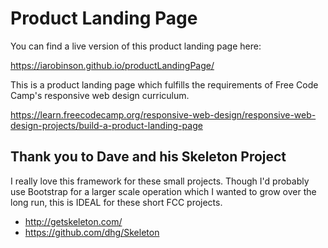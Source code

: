 # Product Landing Page

You can find a live version of this product landing page here:

https://iarobinson.github.io/productLandingPage/

This is a product landing page which fulfills the requirements of Free Code Camp's responsive web design curriculum.

https://learn.freecodecamp.org/responsive-web-design/responsive-web-design-projects/build-a-product-landing-page

## Thank you to Dave and his Skeleton Project

I really love this framework for these small projects. Though I'd probably use Bootstrap for a larger scale operation which I wanted to grow over the long run, this is IDEAL for these short FCC projects.

- http://getskeleton.com/
- https://github.com/dhg/Skeleton